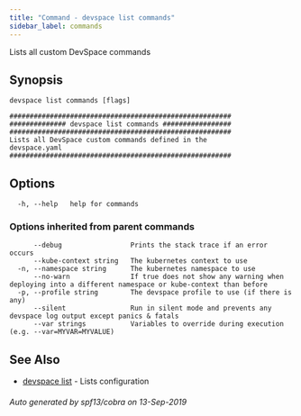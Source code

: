 ```yaml
---
title: "Command - devspace list commands"
sidebar_label: commands
---
```



Lists all custom DevSpace commands

## Synopsis


```
devspace list commands [flags]
```

```
#######################################################
############## devspace list commands #################
#######################################################
Lists all DevSpace custom commands defined in the 
devspace.yaml
#######################################################
```
## Options

```
  -h, --help   help for commands
```

### Options inherited from parent commands

```
      --debug                 Prints the stack trace if an error occurs
      --kube-context string   The kubernetes context to use
  -n, --namespace string      The kubernetes namespace to use
      --no-warn               If true does not show any warning when deploying into a different namespace or kube-context than before
  -p, --profile string        The devspace profile to use (if there is any)
      --silent                Run in silent mode and prevents any devspace log output except panics & fatals
      --var strings           Variables to override during execution (e.g. --var=MYVAR=MYVALUE)
```

## See Also

* [devspace list](/docs/cli/commands/devspace_list)	 - Lists configuration

###### Auto generated by spf13/cobra on 13-Sep-2019
